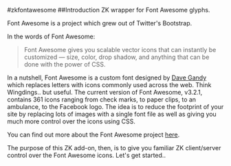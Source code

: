 #zkfontawesome
##Introduction
ZK wrapper for Font Awesome glyphs.

Font Awesome is a project which grew out of Twitter's Bootstrap.

In the words of Font Awesome:
> Font Awesome gives you scalable vector icons that can instantly be customized
> — size, color, drop shadow, and anything that can be done with the power of
> CSS.

In a nutshell, Font Awesome is a custom font designed by
 [Dave Gandy](https://twitter.com/davegandy) which replaces letters with icons
 commonly used across the web. Think Wingdings.. but useful. The current version
 of Font Awesome, v3.2.1, contains 361 icons ranging from check marks, to paper
 clips, to an ambulance, to the Facebook logo. The idea is to reduce the
 footprint of your site by replacing lots of images with a single font file as
 well as giving you much more control over the icons using CSS.

You can find out more about the Font Awesome project
 [here](http://fortawesome.github.io/Font-Awesome/icons/).

The purpose of this ZK add-on, then, is to give you familiar ZK client/server
 control over the Font Awesome icons. Let's get started..